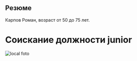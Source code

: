 ## Резюме
Карпов Роман, возраст от 50 до 75 лет.

# Соискание должности junior

![local foto](C:\Users\Пользователь\IT\Resume\cropped-IMG_0426.JPG)